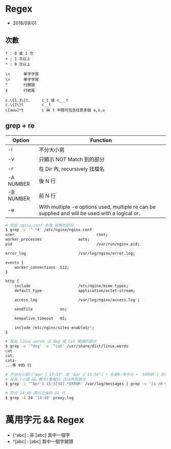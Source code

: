 # Regex

- 2018/09/01


## 次數

```
? : 0 或 1 次
+ : 1 次以上
* : 0 次以上

\<      單字字首
\>      單字字尾
^       行開頭
$       行結尾

c.\{1,3\}t.     c_t 或 c___t
c.\{2\}t        c__t
c[aou]*t        c 與 t 中間可包含任意多個 a,o,u
```


## grep + re

Option    | Function
--------- | -------------
-i        | 不分大小寫
-v        | 只顯示 NOT Match 到的部分
-r        | 在 Dir 內, recursively 找檔名
-A NUMBER | 後 N 行
-B NUMBER | 前 N 行
-e        | With multiple -e options used, multiple re can be supplied and will be used with a logical or.

```sh
# 找出 nginx.conf 非為 註解的部分
$ grep -v '^ *#' /etc/nginx/nginx.conf
user                                    root;
worker_processes                auto;
pid                                     /var/run/nginx.pid;

error_log                       /var/log/nginx/error.log;

events {
    worker_connections  512;
}

http {
    include                     /etc/nginx/mime.types;
    default_type                application/octet-stream;

    access_log                  /var/log/nginx/access.log ;

    sendfile            on;

    keepalive_timeout   65;

    include /etc/nginx/sites-enabled/*;
}

# 找出 linux.words 以 dog 或 cat 開頭的部分
$ grep -e '^dog' -e '^cat' /usr/share/dict/linux.words
cat
cat.
cata-
...等 995 行

# 不分大小寫(("Apr 1 15:53" 或 "Apr 1 15:54") + 任意0~多字元 + 'ERROR') 的每行 |
# 非為 (小寫 && 數字)重複32 次以外的部分
$ grep -i '^Apr 1 15:5[34].*ERROR' /var/log/messages | grep -v '[a-z0-9]\{32\}'

# 符合 14:40 那行之後的 24 行
$ grep -A 24 '14:40' proxy.log
```

# 萬用字元 && Regex

* [^abc] : 非 [abc] 其中一個字
* ^[abc] : [abc] 其中一個字開頭
